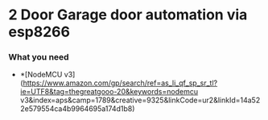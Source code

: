 # 2 Door Garage door automation via esp8266

### What you need
  - *[NodeMCU v3](https://www.amazon.com/gp/search/ref=as_li_qf_sp_sr_tl?ie=UTF8&tag=thegreatgooo-20&keywords=nodemcu v3&index=aps&camp=1789&creative=9325&linkCode=ur2&linkId=14a522e579554ca4b9964695a174d1b8)
